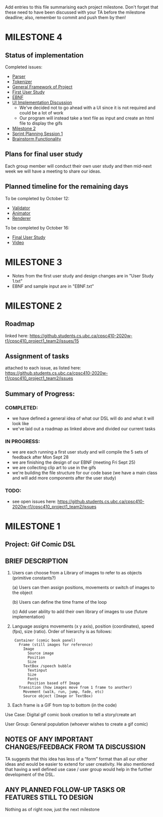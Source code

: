 Add entries to this file summarising each project milestone. Don't forget that these need to have been discussed with your TA before the milestone deadline; also, remember to commit and push them by then!

# MILESTONE 4

## Status of implementation
Completed issues:
* [Parser](https://github.students.cs.ubc.ca/cpsc410-2020w-t1/cpsc410_project1_team2/issues/6)
* [Tokenizer](https://github.students.cs.ubc.ca/cpsc410-2020w-t1/cpsc410_project1_team2/issues/5)
* [General Framework of Project](https://github.students.cs.ubc.ca/cpsc410-2020w-t1/cpsc410_project1_team2/issues/7)
* [First User Study](https://github.students.cs.ubc.ca/cpsc410-2020w-t1/cpsc410_project1_team2/issues/9)
* [EBNF](https://github.students.cs.ubc.ca/cpsc410-2020w-t1/cpsc410_project1_team2/issues/3)
* [UI Implementation Discussion](https://github.students.cs.ubc.ca/cpsc410-2020w-t1/cpsc410_project1_team2/issues/14)
    - We've decided not to go ahead with a UI since it is not required and could be a lot of work
    - Our program will instead take a text file as input and create an html file to display the gifs
* [Milestone 2](https://github.students.cs.ubc.ca/cpsc410-2020w-t1/cpsc410_project1_team2/issues/15)
* [Sprint Planning Session 1](https://github.students.cs.ubc.ca/cpsc410-2020w-t1/cpsc410_project1_team2/issues/4)
* [Brainstorm Functionality](https://github.students.cs.ubc.ca/cpsc410-2020w-t1/cpsc410_project1_team2/issues/2)

## Plans for final user study
Each group member will conduct their own user study and then mid-next week we will have a meeting to share our ideas.

## Planned timeline for the remaining days
To be completed by October 12: 
* [Validator](https://github.students.cs.ubc.ca/cpsc410-2020w-t1/cpsc410_project1_team2/issues/10)
* [Animator](https://github.students.cs.ubc.ca/cpsc410-2020w-t1/cpsc410_project1_team2/issues/18)
* [Renderer](https://github.students.cs.ubc.ca/cpsc410-2020w-t1/cpsc410_project1_team2/issues/17)
      
To be completed by October 16: 
* [Final User Study](https://github.students.cs.ubc.ca/cpsc410-2020w-t1/cpsc410_project1_team2/issues/13)
* [Video](https://github.students.cs.ubc.ca/cpsc410-2020w-t1/cpsc410_project1_team2/issues/11)

# MILESTONE 3
- Notes from the first user study and design changes are in "User Study 1.txt"
- EBNF and sample input are in "EBNF.txt"

# MILESTONE 2
## Roadmap
linked here: https://github.students.cs.ubc.ca/cpsc410-2020w-t1/cpsc410_project1_team2/issues/15

## Assignment of tasks 
attached to each issue, as listed here: https://github.students.cs.ubc.ca/cpsc410-2020w-t1/cpsc410_project1_team2/issues

## Summary of Progress:
### COMPLETED:
- we have defined a general idea of what our DSL will do and what it will look like
- we've laid out a roadmap as linked above and divided our current tasks
### IN PROGRESS:
- we are each running a first user study and will compile the 5 sets of feedback after Mon Sept 28
- we are finishing the design of our EBNF (meeting Fri Sept 25)
- we are collecting clip art to use in the gifs
- we're building the file structure for our code base (we have a main class and will add more components after the user study)
### TODO:
- see open issues here: https://github.students.cs.ubc.ca/cpsc410-2020w-t1/cpsc410_project1_team2/issues


# MILESTONE 1

## Project: Gif Comic DSL

## BRIEF DESCRIPTION

1. Users can choose from a Library of images to refer to as objects (primitive constants?)

      (a) Users can then assign positions, movements or switch of images to the object
      
      (b) Users can define the time frame of the loop
      
      (c) Add user ability to add their own library of images to use (future implementation)
      
2. Language assigns movements (x y axis), position (coordinates), speed (fps), size (ratio). Order of hierarchy is as follows:

        Container (comic book panel)
          Frame (still images for reference)
            Image 
              Source image
              Position
              Size
            TextBox /speech bubble
              Textinput
              Size
              Fonts
              Position based off Image
          Transition (how images move from 1 frame to another)
            Movement (walk, run, jump, fade, etc)
            Source object (Image or TextBox)

3. Each frame is a GIF from top to bottom (in the code)

Use Case: Digital gif comic book creation to tell a story/create art

User Group: General population (whoever wishes to create a gif comic)

## NOTES OF ANY IMPORTANT CHANGES/FEEDBACK FROM TA DISCUSSION

  TA suggests that this idea has less of a “form” format than all our other ideas and would be easier to extend for user creativity. He also mentioned that having a well defined use case / user group would help in the further development of the DSL.

## ANY PLANNED FOLLOW-UP TASKS OR FEATURES STILL TO DESIGN

  Nothing as of right now, just the next milestone
